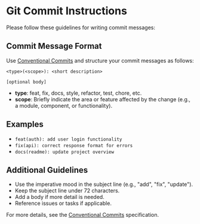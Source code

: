 # Git Commit Instructions

Please follow these guidelines for writing commit messages:

## Commit Message Format

Use [Conventional Commits](https://www.conventionalcommits.org/en/v1.0.0/) and structure your commit messages as follows:

```
<type>(<scope>): <short description>

[optional body]
```

- **type**: feat, fix, docs, style, refactor, test, chore, etc.
- **scope**: Briefly indicate the area or feature affected by the change (e.g., a module, component, or functionality).

## Examples

- `feat(auth): add user login functionality`
- `fix(api): correct response format for errors`
- `docs(readme): update project overview`

## Additional Guidelines

- Use the imperative mood in the subject line (e.g., "add", "fix", "update").
- Keep the subject line under 72 characters.
- Add a body if more detail is needed.
- Reference issues or tasks if applicable.

For more details, see the [Conventional Commits](https://www.conventionalcommits.org/en/v1.0.0/) specification.
